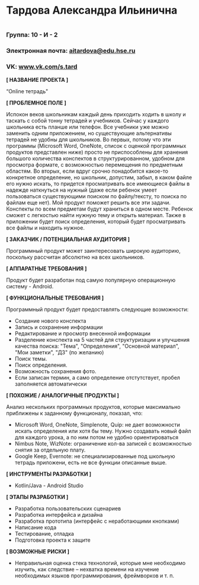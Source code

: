 # Тардова Александра Ильинична
# 

### Группа: 10 - И - 2
### Электронная почта: aitardova@edu.hse.ru
### VK: www.vk.com/s.tard


**[ НАЗВАНИЕ ПРОЕКТА ]**

“Online тетрадь"

**[ ПРОБЛЕМНОЕ ПОЛЕ ]**

Испокон веков школьникам каждый день приходить ходить в школу и таскать с собой тонну тетрадей и учебников. Сейчас у каждого школьника есть планше или телефон. Все учебники уже можно заменить одним приложением, но существующие альтернативы тетрадей не удобны для школьников. Во первых, потому что эти программы (Microsoft Word, OneNote, список с оценкой программных продуктов представлен ниже) просто не приспособлены для хранения большого количества конспектов в структурированном, удобном для просмотра формате, с возможностью перемещения по предметным областям. Во вторых, если вдруг срочно понадобится какое-то конкретное определение, но школьник, допустим, забыл, в каком файле его нужно искать, то придется просматривать все имеющиеся файлы в надежде наткнуться на нужный (даже если ребенок умеет пользоваться существующими поиском по файлу/тексту, то поиска по файлам еще нет). Мой продукт поможет решить все эти задачи. Конспекты по всем предметам будут храниться в одном месте. Ребенок сможет с легкостью найти нужную тему и открыть материал. Также в приложении будет поиск определения, который будет просматривать все файлы и находить нужное.

**[ ЗАКАЗЧИК / ПОТЕНЦИАЛЬНАЯ АУДИТОРИЯ ]**

Программный продукт может заинтересовать широкую аудиторию, поскольку рассчитан абсолютно на всех школьников.

**[ АППАРАТНЫЕ ТРЕБОВАНИЯ ]** 

Продукт будет разработан под самую популярную операционную систему - Android.


**[ ФУНКЦИОНАЛЬНЫЕ ТРЕБОВАНИЯ ]**

Программный продукт будет предоставлять следующие возможности:
* Создание нового конспекта
* Запись и сохранение информации 
* Редактирование и просмотр внесенной информации
* Разделение конспекта на 5 частей для структуризации и улучшения качества поиска: "Тема", "Определения", "Основной материал", "Мои заметки", "ДЗ" (по желанию)
* Поиск темы.
* Поиск определения.
* Возможность сохранения фото.
* Если записан термин, а само определение отстутствует, пробел заполняется автоматически

**[ ПОХОЖИЕ / АНАЛОГИЧНЫЕ ПРОДУКТЫ ]**

Анализ нескольких программных продуктов, которые максимально приближены к заданному функционалу, показал, что:

* Microsoft Word, OneNote, Simplenote, Quip: не дает возможности искать определения или хотя бы тему. Нужно создавать новый файл для каждого урока, а по ним потом не удобно ориентироваться
* Nimbus Note, WizNote: ограничение кол-ва записей с возможностью снятия за отдельную плату.
* Google Keep, Evernote: не специализированные под школьную тетрадь приложени, есть не все функции описанные выше.

**[ ИНСТРУМЕНТЫ РАЗРАБОТКИ ]**

*	Kotlin/Java - Android Studio


**[ ЭТАПЫ РАЗРАБОТКИ ]**

*	Разработка пользовательских сценариев
*	Разработка интерфейса и дизайна
*	Разработка прототипа (интерфейс с неработающими кнопками)
*	Написание кода
*	Тестирование, отладка
*	Подготовка проекта к защите

**[ ВОЗМОЖНЫЕ РИСКИ ]**

*	Неправильная оценка стека технологий, которые мне необходимо изучить, как следствие – нехватка времени на изучение    необходимых языков программирования, фреймворков и т. п.
